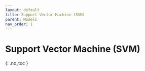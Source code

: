 ```yaml
---
layout: default
title: Support Vector Machine (SVM)
parent: Models
nav_order: 1
---
```


# Support Vector Machine (SVM)
{: .no_toc }